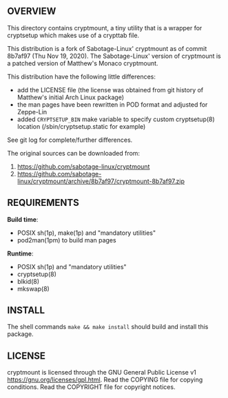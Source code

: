 OVERVIEW
--------
This directory contains cryptmount, a tiny utility that is a wrapper for
cryptsetup which makes use of a crypttab file.

This distribution is a fork of Sabotage-Linux' cryptmount as of commit 8b7af97
(Thu Nov 19, 2020).  The Sabotage-Linux' version of cryptmount is a patched
version of Matthew's Monaco cryptmount.

This distribution have the following little differences:

- add the LICENSE file (the license was obtained from git history of Matthew's
  initial Arch Linux package)
- the man pages have been rewritten in POD format and adjusted for Zeppe-Lin
- added `CRYPTSETUP_BIN` make variable to specify custom cryptsetup(8) location
  (/sbin/cryptsetup.static for example)

See git log for complete/further differences.

The original sources can be downloaded from:
1. https://github.com/sabotage-linux/cryptmount
2. https://github.com/sabotage-linux/cryptmount/archive/8b7af97/cryptmount-8b7af97.zip


REQUIREMENTS
------------
**Build time**:

- POSIX sh(1p), make(1p) and "mandatory utilities"
- pod2man(1pm) to build man pages

**Runtime**:

- POSIX sh(1p) and "mandatory utilities"
- cryptsetup(8)
- blkid(8)
- mkswap(8)


INSTALL
-------
The shell commands `make && make install` should build and install this
package.


LICENSE
-------
cryptmount is licensed through the GNU General Public License v1
<https://gnu.org/licenses/gpl.html>.
Read the COPYING file for copying conditions.
Read the COPYRIGHT file for copyright notices.

